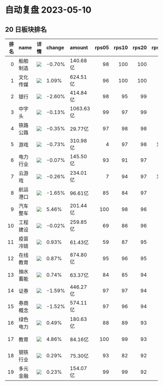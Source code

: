 # 自动复盘 2023-05-10
## 20 日板块排名
|   排名 | name     | 详情                                                                                                | change   | amount    |   rps05 |   rps10 |   rps20 |   rps50 |   rps120 |   rps250 | volume       |
|-------:|:---------|:----------------------------------------------------------------------------------------------------|:---------|:----------|--------:|--------:|--------:|--------:|---------:|---------:|:-------------|
|      0 | 船舶制造 | ![](https://sykent-blog-image.oss-cn-beijing.aliyuncs.com/quant/image/2023/5/1683725970803-tmp.jpg) | -0.70%   | 140.68亿  |      98 |     100 |     100 |      98 |       96 |       99 | 1020.43万手  |
|      1 | 文化传媒 | ![](https://sykent-blog-image.oss-cn-beijing.aliyuncs.com/quant/image/2023/5/1683725972779-tmp.jpg) | 1.09%    | 624.51亿  |      96 |     100 |     100 |      99 |       99 |       98 | 5355.99万手  |
|      2 | 银行     | ![](https://sykent-blog-image.oss-cn-beijing.aliyuncs.com/quant/image/2023/5/1683725973839-tmp.jpg) | -2.60%   | 414.84亿  |      98 |      95 |      99 |      90 |       88 |        5 | 7574.77万手  |
|      3 | 中字头   | ![](https://sykent-blog-image.oss-cn-beijing.aliyuncs.com/quant/image/2023/5/1683725974827-tmp.jpg) | -0.13%   | 1063.63亿 |      99 |      97 |      99 |      97 |       97 |       90 | 11230.60万手 |
|      4 | 铁路公路 | ![](https://sykent-blog-image.oss-cn-beijing.aliyuncs.com/quant/image/2023/5/1683725975789-tmp.jpg) | -0.35%   | 29.77亿   |      97 |      98 |      98 |      88 |       87 |       65 | 482.79万手   |
|      5 | 游戏     | ![](https://sykent-blog-image.oss-cn-beijing.aliyuncs.com/quant/image/2023/5/1683725977106-tmp.jpg) | -0.73%   | 310.98亿  |       4 |      97 |      98 |     100 |      100 |      100 | 2685.26万手  |
|      6 | 电力行业 | ![](https://sykent-blog-image.oss-cn-beijing.aliyuncs.com/quant/image/2023/5/1683725978028-tmp.jpg) | -0.07%   | 145.50亿  |      93 |      91 |      97 |      77 |       48 |       40 | 2270.07万手  |
|      7 | 云游戏   | ![](https://sykent-blog-image.oss-cn-beijing.aliyuncs.com/quant/image/2023/5/1683725979017-tmp.jpg) | -0.26%   | 234.01亿  |       7 |      94 |      97 |     100 |      100 |       99 | 1970.27万手  |
|      8 | 航运港口 | ![](https://sykent-blog-image.oss-cn-beijing.aliyuncs.com/quant/image/2023/5/1683725979949-tmp.jpg) | -1.65%   | 96.61亿   |      85 |      84 |      97 |      81 |       76 |       46 | 1862.25万手  |
|      9 | 汽车整车 | ![](https://sykent-blog-image.oss-cn-beijing.aliyuncs.com/quant/image/2023/5/1683725980932-tmp.jpg) | 5.46%    | 201.44亿  |     100 |      98 |      96 |      45 |       32 |       87 | 1359.90万手  |
|     10 | 工程建设 | ![](https://sykent-blog-image.oss-cn-beijing.aliyuncs.com/quant/image/2023/5/1683725981974-tmp.jpg) | -0.02%   | 259.85亿  |      69 |      86 |      96 |      85 |       81 |       31 | 3442.22万手  |
|     11 | 疫苗冷链 | ![](https://sykent-blog-image.oss-cn-beijing.aliyuncs.com/quant/image/2023/5/1683725982985-tmp.jpg) | 0.93%    | 61.43亿   |      59 |      87 |      95 |      83 |       83 |       77 | 536.30万手   |
|     12 | 在线教育 | ![](https://sykent-blog-image.oss-cn-beijing.aliyuncs.com/quant/image/2023/5/1683725983986-tmp.jpg) | 0.87%    | 874.80亿  |      95 |      96 |      95 |      98 |       98 |       97 | 5881.60万手  |
|     13 | 抽水蓄能 | ![](https://sykent-blog-image.oss-cn-beijing.aliyuncs.com/quant/image/2023/5/1683725984951-tmp.jpg) | 0.74%    | 63.37亿   |      84 |      85 |      94 |      75 |       39 |       42 | 701.59万手   |
|     14 | 证券     | ![](https://sykent-blog-image.oss-cn-beijing.aliyuncs.com/quant/image/2023/5/1683725985953-tmp.jpg) | -1.59%   | 446.27亿  |      97 |      97 |      94 |      79 |       85 |       27 | 4163.81万手  |
|     15 | 券商概念 | ![](https://sykent-blog-image.oss-cn-beijing.aliyuncs.com/quant/image/2023/5/1683725986904-tmp.jpg) | -1.52%   | 574.11亿  |      97 |      96 |      94 |      79 |       85 |       26 | 5589.48万手  |
|     16 | 绿色电力 | ![](https://sykent-blog-image.oss-cn-beijing.aliyuncs.com/quant/image/2023/5/1683725987884-tmp.jpg) | 0.49%    | 180.63亿  |      88 |      89 |      93 |      70 |       57 |       29 | 2580.31万手  |
|     17 | 教育     | ![](https://sykent-blog-image.oss-cn-beijing.aliyuncs.com/quant/image/2023/5/1683725988881-tmp.jpg) | 4.86%    | 84.16亿   |     100 |      99 |      93 |      75 |       86 |       89 | 840.60万手   |
|     18 | 钢铁行业 | ![](https://sykent-blog-image.oss-cn-beijing.aliyuncs.com/quant/image/2023/5/1683725990209-tmp.jpg) | 0.29%    | 75.30亿   |      93 |      82 |      92 |      62 |       66 |        7 | 1401.92万手  |
|     19 | 多元金融 | ![](https://sykent-blog-image.oss-cn-beijing.aliyuncs.com/quant/image/2023/5/1683725991278-tmp.jpg) | 0.23%    | 154.07亿  |      99 |      99 |      92 |      69 |       73 |       47 | 2458.98万手  |